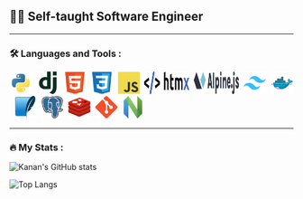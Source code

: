 👨‍💻 Self-taught Software Engineer
---


---

### 🛠️ Languages and Tools :

<div>
  <img src="assets/python.svg" title="Python" alt="Python" width="40" height="40"/>&nbsp;
  <img src="assets/django.svg" title="Django" alt="Django" width="40" height="40"/>&nbsp;
  <img src="assets/html5.svg" title="HTML5" alt="HTML5" width="40" height="40"/>&nbsp;
  <img src="assets/css3.svg" title="CSS3" alt="CSS3" width="40" height="40"/>&nbsp;
  <img src="assets/javascript.svg" title="JS" alt="JS" width="40" height="40"/>&nbsp;
  <img src="assets/htmx.svg" title="HTMX" alt="HTMX" width="80" height="40"/>&nbsp;
  <img src="assets/alpinejs.svg" title="Alpine.js" alt="Alpine.js" width="80" height="40"/>&nbsp;
  <img src="assets/tailwindcss.svg" title="TailwindCSS" alt="TailwindCSS" width="40" height="40"/>&nbsp;
  <img src="assets/docker.svg" title="Docker" alt="Docker" width="40" height="40"/>&nbsp;
  <img src="assets/sqlite.svg" title="SQLite" alt="SQLite" width="40" height="40"/>&nbsp;
  <img src="assets/postgresql.svg" title="Postgres" alt="Postgres" width="40" height="40"/>&nbsp;
  <img src="assets/redis.svg" title="Redis" alt="Redis" width="40" height="40"/>&nbsp;
  <img src="assets/git.svg" title="Git" alt="Git" width="40" height="40"/>&nbsp;
  <img src="assets/neovim.svg" title="Neovim" alt="Neovim" width="40" height="40"/>&nbsp;
</div>

---

### 🔥 My Stats :

![Kanan's GitHub stats](https://github-readme-stats.vercel.app/api?username=kananhasanov747&show_icons=true&theme=gruvbox)&nbsp;

![Top Langs](https://github-readme-stats.vercel.app/api/top-langs/?username=KananHasanov747&theme=gruvbox)
